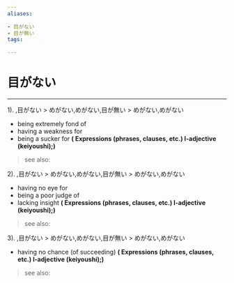 ```yaml
---
aliases:
    
- 目がない
- 目が無い
tags:
    
---
```


# 目がない
---
1).
,目がない > めがない,めがない,目が無い > めがない,めがない

- being extremely fond of
- having a weakness for
- being a sucker for
**( Expressions (phrases, clauses, etc.) I-adjective (keiyoushi);)**
> see also: 
            
2).
,目がない > めがない,めがない,目が無い > めがない,めがない

- having no eye for
- being a poor judge of
- lacking insight
**( Expressions (phrases, clauses, etc.) I-adjective (keiyoushi);)**
> see also: 
            
3).
,目がない > めがない,めがない,目が無い > めがない,めがない

- having no chance (of succeeding)
**( Expressions (phrases, clauses, etc.) I-adjective (keiyoushi);)**
> see also: 
            